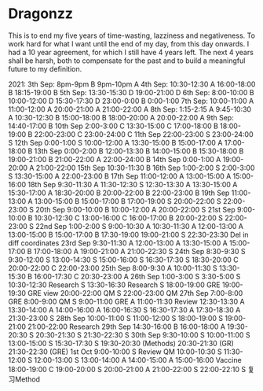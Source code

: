 # Dragonzz
This is to end my five years of time-wasting, lazziness and negativeness. To work hard for what I want until the end of my day, from this day onwards. I had a 10 year agreement, for which I still have 4 years left. The next 4 years shall be harsh, both to compensate for the past and to build a meaningful future to my definition.

2021:
3th Sep:
8pm-9pm B
9pm-10pm A
4th Sep:
10:30-12:30 A
16:00-18:00 B
18:15-19:00 B
5th Sep:
13:30-15:30 D
19:00-21:00 D
6th Sep:
8:00-10:00 B
10:00-12:00 D
15:30-17:30 D
23:00-0:00 B
0:00-1:00
7th Sep:
10:00-11:00 A
11:00-12:00 A
20:00-21:00 A
21:00-22:00 A
8th Sep:
1:15-2:15 A
9:45-10:30 A
10:30-12:30 B
15:00-18:00 B
18:00-20:00 A
20:00-22:00 A
9th Sep:
14:40-17:00 B
10th Sep
2:00-3:00 C
13:30-15:00 C
17:00-18:00 B
18:00-19:00 B
22:00-23:00 C
23:00-24:00 C
11th Sep
22:00-23:00 S
23:00-24:00 S
12th Sep
0:00-1:00 S
10:00-12:00 A
13:30-15:00 B
15:00-17:00 A
17:00-18:00 B
13th Sep
0:00-2:00 B
12:00-13:30 B
14:00-15:00 B
15:30-18:00 B
19:00-21:00 B
21:00-22:00 A
22:00-24:00 B
14th Sep
0:00-1:00 A
19:00-20:00 A
21:00-22:00
15th Sep
10:30-11:30 B
16th Sep
1:00-2:00 S
2:00-3:00 S
13:30-15:00 A
22:00-23:00 B
17th Sep
11:00-12:00 A
13:00-15:00 A
15:00-16:00 
18th Sep
9:30-11:30 A
11:30-12:30 S
12:30-13:30 A
13:30-15:00 A
15:30-17:00 A
18:30-20:00 B
20:00-22:00 B
22:00-23:00 B
19th Sep
11:00-13:00 A
13:00-15:00 B
15:00-17:00 B
17:00-19:00 S
20:00-22:00 S
22:00-23:00 S
20th Sep
9:00-10:00 B
10:00-12:00 A
20:00-22:00 S
21st Sep
9:00-10:00 B
10:30-12:30 C
13:00-16:00 C
16:00-17:00 B
20:00-22:00 S
22:00-23:00 S
22nd Sep
  1:00-2:00 S
  9:00-10:30 A
10:30-11:30 A
12:00-13:00 A
13:00-15:00 B
15:00-17:00 B
17:30-19:00 
19:00-21:00 S
22:30-23:30 Del in diff coordinates
23rd Sep
9:30-11:30 A
12:00-13:00 A
13:30-15:00 A
15:00-17:00 B
17:00-18:00 A
19:00-21:00 A
21:00-22:30 S
24th Sep
8:30-9:30 S
9:30-12:00 S
13:00-14:30 S
15:00-16:00 S
16:30-17:30 S
18:30-20:00 C
20:00-22:00 C
22:00-23:00
25th Sep
8:00-9:30 A
10:00-11:30 S
13:30-15:30 B
16:00-17:30 C
20:30-23:00 A
26th Sep
1:00-3:00 S
3:30-5:00 S
10:30-12:30 Research S
13:30-16:30 Research S
18:00-19:00 GRE 
19:00-19:30 GRE view
20:00-22:00 QM S
22:00-23:00 QM
27th Sep
7:00-8:00 GRE
8:00-9:00 QM S
9:00-11:00 GRE A
11:00-11:30 Review
12:30-13:30 A
13:30-14:00 A
14:00-16:00 A
16:00-16:30 S
16:30-17:30 A
17:30-18:30 A
21:30-23:00 S
28th Sep
10:00-11:00 S
11:00-12:00 S
18:00-19:00 S
19:00-21:00
21:00-22:00 Research
29th Sep
14:30-16:00 B
16:00-18:00 A
19:30-20:30 S
20:30-21:30 S
21:30-22:30 S
30th Sep
9:30-10:00 S
10:00-11:00 S
13:00-15:00 S
15:30-17:30 S
19:30-20:30 (Methods)
20:30-21:30 (GR)
21:30-22:30 (GRE)
1st Oct
9:00-10:00 S Review QM
10:00-10:30 S
11:30-12:00 S
12:00-13:00 S
13:00-14:00 A
14:00-15:00 A
15:00-16:00 Vaccine
18:00-19:00 C
19:00-20:00 S
20:00-21:00 A
21:00-22:00 S
22:00-22:10 S 复习Method
